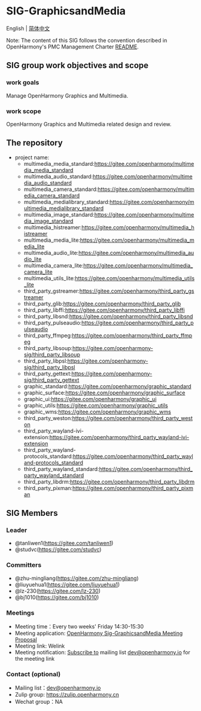# SIG-GraphicsandMedia
English | [简体中文](./sig-graphicsandmedia_cn.md)

Note: The content of this SIG follows the convention described in OpenHarmony's PMC Management Charter [README](/zh/pmc.md).

## SIG group work objectives and scope

### work goals
Manage OpenHarmony Graphics and Multimedia.

### work scope
OpenHarmony Graphics and Multimedia related design and review.

## The repository 
- project name:
  - multimedia_media_standard:https://gitee.com/openharmony/multimedia_media_standard
  - multimedia_audio_standard:https://gitee.com/openharmony/multimedia_audio_standard
  - multimedia_camera_standard:https://gitee.com/openharmony/multimedia_camera_standard
  - multimedia_medialibrary_standard:https://gitee.com/openharmony/multimedia_medialibrary_standard
  - multimedia_image_standard:https://gitee.com/openharmony/multimedia_image_standard
  - multimedia_histreamer:https://gitee.com/openharmony/multimedia_histreamer
  - multimedia_media_lite:https://gitee.com/openharmony/multimedia_media_lite
  - multimedia_audio_lite:https://gitee.com/openharmony/multimedia_audio_lite
  - multimedia_camera_lite:https://gitee.com/openharmony/multimedia_camera_lite
  - multimedia_utils_lite:https://gitee.com/openharmony/multimedia_utils_lite
  - third_party_gstreamer:https://gitee.com/openharmony/third_party_gstreamer
  - third_party_glib:https://gitee.com/openharmony/third_party_glib
  - third_party_libffi:https://gitee.com/openharmony/third_party_libffi
  - third_party_libsnd:https://gitee.com/openharmony/third_party_libsnd
  - third_party_pulseaudio:https://gitee.com/openharmony/third_party_pulseaudio
  - third_party_ffmpeg:https://gitee.com/openharmony/third_party_ffmpeg
  - third_party_libsoup:https://gitee.com/openharmony-sig/third_party_libsoup
  - third_party_libpsl:https://gitee.com/openharmony-sig/third_party_libpsl
  - third_party_gettext:https://gitee.com/openharmony-sig/third_party_gettext
  - graphic_standard:https://gitee.com/openharmony/graphic_standard
  - graphic_surface:https://gitee.com/openharmony/graphic_surface
  - graphic_ui:https://gitee.com/openharmony/graphic_ui
  - graphic_utils:https://gitee.com/openharmony/graphic_utils
  - graphic_wms:https://gitee.com/openharmony/graphic_wms
  - third_party_weston:https://gitee.com/openharmony/third_party_weston
  - third_party_wayland-ivi-extension:https://gitee.com/openharmony/third_party_wayland-ivi-extension
  - third_party_wayland-protocols_standard:https://gitee.com/openharmony/third_party_wayland-protocols_standard
  - third_party_wayland_standard:https://gitee.com/openharmony/third_party_wayland_standard
  - third_party_libdrm:https://gitee.com/openharmony/third_party_libdrm
  - third_party_pixman:https://gitee.com/openharmony/third_party_pixman

## SIG Members

### Leader
- @tanliwen1(https://gitee.com/tanliwen1)
- @studvc(https://gitee.com/studvc)

### Committers
- @zhu-mingliang(https://gitee.com/zhu-mingliang)
- @liuyuehua1(https://gitee.com/liuyuehua1)
- @lz-230(https://gitee.com/lz-230)
- @bj1010(https://gitee.com/bj1010)

### Meetings
 - Meeting time：Every two weeks' Friday 14:30-15:30
 - Meeting application: [OpenHarmony Sig-GraphicsandMedia Meeting Proposal](https://shimo.im/sheets/DTgCtcgrHhyTq6tD/MODOC)
 - Meeting link: Welink
 - Meeting notification: [Subscribe to](https://lists.openatom.io/postorius/lists/dev.openharmony.io) mailing list dev@openharmony.io for the meeting link

### Contact (optional)

- Mailing list：dev@openharmony.io
- Zulip group: https://zulip.openharmony.cn
- Wechat group：NA

